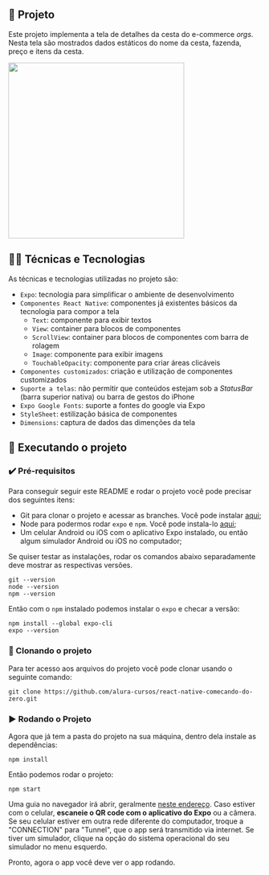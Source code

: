 ## 📱 Projeto

Este projeto implementa a tela de detalhes da cesta do e-commerce *orgs*. Nesta tela são mostrados dados estáticos do nome da cesta, fazenda, preço e itens da cesta.

<img src="https://user-images.githubusercontent.com/9091491/123982988-e3ccb700-d999-11eb-880e-872881ee8b10.gif" width="350" />

## 🧑‍💻 Técnicas e Tecnologias

As técnicas e tecnologias utilizadas no projeto são:

- `Expo`: tecnologia para simplificar o ambiente de desenvolvimento
- `Componentes React Native`: componentes já existentes básicos da tecnologia para compor a tela
  - `Text`: componente para exibir textos
  - `View`: container para blocos de componentes
  - `ScrollView`: container para blocos de componentes com barra de rolagem
  - `Image`: componente para exibir imagens
  - `TouchableOpacity`: componente para criar áreas clicáveis
- `Componentes customizados`: criação e utilização de componentes customizados
- `Suporte a telas`: não permitir que conteúdos estejam sob a *StatusBar* (barra superior nativa) ou barra de gestos do iPhone
- `Expo Google Fonts`: suporte a fontes do google via Expo
- `StyleSheet`: estilização básica de componentes
- `Dimensions`: captura de dados das dimenções da tela

## 📲 Executando o projeto

### ✔️ Pré-requisitos

Para conseguir seguir este README e rodar o projeto você pode precisar dos seguintes itens:
- Git para clonar o projeto e acessar as branches. Você pode instalar [aqui](https://git-scm.com/downloads);
- Node para podermos rodar `expo` e `npm`. Você pode instala-lo [aqui](https://nodejs.org/en/);
- Um celular Android ou iOS com o aplicativo Expo instalado, ou então algum simulador Android ou iOS no computador;

Se quiser testar as instalações, rodar os comandos abaixo separadamente deve mostrar as respectivas versões.

```
git --version
node --version
npm --version
```

Então com o `npm` instalado podemos instalar o `expo` e checar a versão:
```
npm install --global expo-cli
expo --version
```

### 🐙 Clonando o projeto

Para ter acesso aos arquivos do projeto você pode clonar usando o seguinte comando:

```
git clone https://github.com/alura-cursos/react-native-comecando-do-zero.git
```

### ▶️ Rodando o Projeto

Agora que já tem a pasta do projeto na sua máquina, dentro dela instale as dependências:
```
npm install
```

Então podemos rodar o projeto:
```
npm start
```

Uma guia no navegador irá abrir, geralmente [neste endereço](http://localhost:19002/).
Caso estiver com o celular, **escaneie o QR code com o aplicativo do Expo** ou a câmera.
Se seu celular estiver em outra rede diferente do computador, troque a "CONNECTION" para "Tunnel", que o app será transmitido via internet.
Se tiver um simulador, clique na opção do sistema operacional do seu simulador no menu esquerdo.

Pronto, agora o app você deve ver o app rodando.
